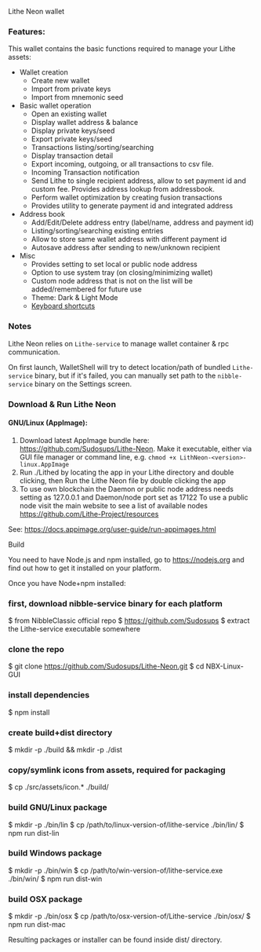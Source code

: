 Lithe Neon wallet

### Features:
This wallet contains the basic functions required to manage your Lithe assets:

* Wallet creation
  * Create new wallet
  * Import from private keys
  * Import from mnemonic seed
* Basic wallet operation
  * Open an existing  wallet
  * Display wallet address & balance
  * Display private keys/seed
  * Export private keys/seed
  * Transactions listing/sorting/searching
  * Display transaction detail
  * Export incoming, outgoing, or all transactions to csv file.
  * Incoming Transaction notification
  * Send Lithe to single recipient address, allow to set payment id and custom fee. Provides address lookup from addressbook.
  * Perform wallet optimization by creating fusion transactions
  * Provides utility to generate payment id and integrated address
* Address book
  * Add/Edit/Delete address entry (label/name, address and payment id)
  * Listing/sorting/searching existing entries
  * Allow to store same wallet address with different payment id
  * Autosave address after sending to new/unknown recipient
* Misc
  * Provides setting to set local or public node address
  * Option to use system tray (on closing/minimizing wallet)
  * Custom node address that is not on the list will be added/remembered for future use
  * Theme: Dark & Light Mode
  * [Keyboard shortcuts](docs/shortcut.md)


### Notes

 Lithe Neon relies on `Lithe-service` to manage wallet container &amp; rpc communication.

On first launch, WalletShell will try to detect location/path of bundled `Lithe-service` binary, but if it's failed, you can manually set path to the `nibble-service` binary on the Settings screen.

### Download & Run Lithe Neon


#### GNU/Linux (AppImage):
1. Download latest AppImage bundle here: https://github.com/Sudosups/Lithe-Neon. Make it executable, either via GUI file manager or command line, e.g. `chmod +x LithNeon-<version>-linux.AppImage`
3. Run ./Lithed by locating the app in your Lithe directory and double clicking, then Run the Lithe Neon file by double clicking the app
4. To use own blockchain the Daemon or public node address needs setting as 127.0.0.1 and Daemon/node port set as 17122
   To use a public node visit the main website to see a list of available nodes https://github.com/Lithe-Project/resources 


See: https://docs.appimage.org/user-guide/run-appimages.html

Build

You need to have Node.js and npm installed, go to https://nodejs.org and find out how to get it installed on your platform.

Once you have Node+npm installed:

### first, download nibble-service binary for each platform
$ from NibbleClassic official repo
$ https://github.com/Sudosups
$ extract the Lithe-service executable somewhere

### clone the repo
$ git clone https://github.com/Sudosups/Lithe-Neon.git
$ cd NBX-Linux-GUI

### install dependencies
$ npm install

### create build+dist directory
$ mkdir -p ./build && mkdir -p ./dist

### copy/symlink icons from assets, required for packaging
$ cp ./src/assets/icon.* ./build/

### build GNU/Linux package
$ mkdir -p ./bin/lin
$ cp /path/to/linux-version-of/lithe-service ./bin/lin/
$ npm run dist-lin

### build Windows package
$ mkdir -p ./bin/win
$ cp /path/to/win-version-of/lithe-service.exe ./bin/win/
$ npm run dist-win

### build OSX package
$ mkdir -p ./bin/osx
$ cp /path/to/osx-version-of/Lithe-service ./bin/osx/
$ npm run dist-mac

Resulting packages or installer can be found inside dist/ directory.

